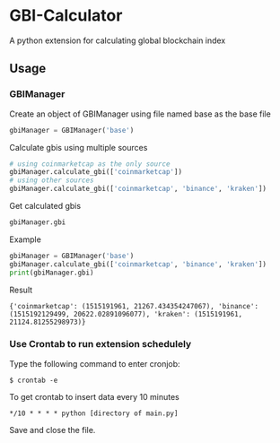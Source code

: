 # GBI-Calculator
A python extension for calculating global blockchain index

## Usage
### GBIManager
Create an object of GBIManager using file named base as the base file
```Python
gbiManager = GBIManager('base')
```
Calculate gbis using multiple sources
```Python
# using coinmarketcap as the only source
gbiManager.calculate_gbi(['coinmarketcap'])
# using other sources
gbiManager.calculate_gbi(['coinmarketcap', 'binance', 'kraken'])
```
Get calculated gbis
```Python
gbiManager.gbi
```
Example
```Python
gbiManager = GBIManager('base')
gbiManager.calculate_gbi(['coinmarketcap', 'binance', 'kraken'])
print(gbiManager.gbi)
```
Result
```Shell
{'coinmarketcap': (1515191961, 21267.434354247067), 'binance': (1515192129499, 20622.02891096077), 'kraken': (1515191961, 21124.81255298973)}
```
### Use Crontab to run extension schedulely

Type the following command to enter cronjob:

```Shell
$ crontab -e
```

To get crontab to insert data every 10 minutes

```shell
*/10 * * * * python [directory of main.py]
```

Save and close the file.
